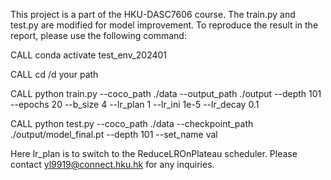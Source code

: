 This project is a part of the HKU-DASC7606 course.
The train.py and test.py are modified for model improvement. To reproduce the result in the report, please use the following command:

CALL conda activate test_env_202401

CALL cd /d your path

CALL python train.py --coco_path ./data --output_path ./output --depth 101 --epochs 20 --b_size 4 --lr_plan 1 --lr_ini 1e-5 --lr_decay 0.1

CALL python test.py --coco_path ./data --checkpoint_path ./output/model_final.pt --depth 101 --set_name val 

Here lr_plan is to switch to the ReduceLROnPlateau scheduler.
Please contact yl9919@connect.hku.hk for any inquiries. 
